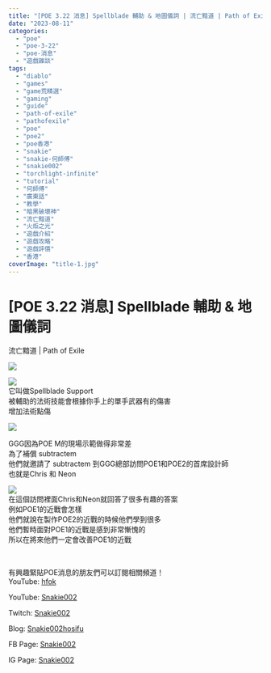 ```yaml
---
title: "[POE 3.22 消息] Spellblade 輔助 & 地圖儀詞 | 流亡黯道 | Path of Exile"
date: "2023-08-11"
categories: 
  - "poe"
  - "poe-3-22"
  - "poe-消息"
  - "遊戲雜談"
tags: 
  - "diablo"
  - "games"
  - "game荒精選"
  - "gaming"
  - "guide"
  - "path-of-exile"
  - "pathofexile"
  - "poe"
  - "poe2"
  - "poe香港"
  - "snakie"
  - "snakie-何師傅"
  - "snakie002"
  - "torchlight-infinite"
  - "tutorial"
  - "何師傅"
  - "廣東話"
  - "教學"
  - "暗黑破壞神"
  - "流亡黯道"
  - "火炬之光"
  - "遊戲介紹"
  - "遊戲攻略"
  - "遊戲評價"
  - "香港"
coverImage: "title-1.jpg"
---
```


# \[POE 3.22 消息\] Spellblade 輔助 & 地圖儀詞  
流亡黯道 | Path of Exile

  
![](WordPress/title-1-1024x576.jpg)  

  
![](WordPress/spellblade-support-1024x576.jpg)  
它叫做Spellblade Support  
被輔助的法術技能會根據你手上的單手武器有的傷害  
增加法術點傷  

  
![](WordPress/map-device-craft-1024x576.jpg)  

  
GGG因為POE M的現場示範做得非常差  
為了補償 subtractem  
他們就邀請了 subtractem 到GGG總部訪問POE1和POE2的首席設計師  
也就是Chris 和 Neon  

  
![](WordPress/interviewing-chris-and-neon-1024x576.jpg)  
在這個訪問裡面Chris和Neon就回答了很多有趣的答案  
例如POE1的近戰會怎樣  
他們就說在製作POE2的近戰的時候他們學到很多  
他們暫時面對POE1的近戰是感到非常慚愧的  
所以在將來他們一定會改善POE1的近戰  

  
   

  
有興趣緊貼POE消息的朋友們可以訂閱相關頻道！  
YouTube: [hfok](https://www.youtube.com/channel/UC2m4uqcEr8pIxkO6odaDHjw/)  

  
YouTube: [Snakie002](https://www.youtube.com/c/Snakie002/)  

  
Twitch: [Snakie002](https://www.twitch.tv/snakie002/)  

  
Blog: [Snakie002hosifu](https://snakie002hosifu.blog/)  

  
FB Page: [Snakie002](https://www.facebook.com/Snakie002/)  

  
IG Page: [Snakie002](https://www.instagram.com/snakie002/)

